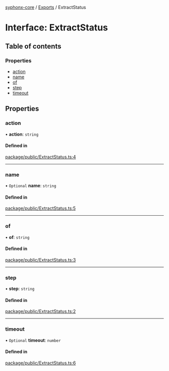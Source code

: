 [syphonx-core](../README.md) / [Exports](../modules.md) / ExtractStatus

# Interface: ExtractStatus

## Table of contents

### Properties

- [action](ExtractStatus.md#action)
- [name](ExtractStatus.md#name)
- [of](ExtractStatus.md#of)
- [step](ExtractStatus.md#step)
- [timeout](ExtractStatus.md#timeout)

## Properties

### action

• **action**: `string`

#### Defined in

[package/public/ExtractStatus.ts:4](https://github.com/dtempx/syphonx-core/blob/1111902/package/public/ExtractStatus.ts#L4)

___

### name

• `Optional` **name**: `string`

#### Defined in

[package/public/ExtractStatus.ts:5](https://github.com/dtempx/syphonx-core/blob/1111902/package/public/ExtractStatus.ts#L5)

___

### of

• **of**: `string`

#### Defined in

[package/public/ExtractStatus.ts:3](https://github.com/dtempx/syphonx-core/blob/1111902/package/public/ExtractStatus.ts#L3)

___

### step

• **step**: `string`

#### Defined in

[package/public/ExtractStatus.ts:2](https://github.com/dtempx/syphonx-core/blob/1111902/package/public/ExtractStatus.ts#L2)

___

### timeout

• `Optional` **timeout**: `number`

#### Defined in

[package/public/ExtractStatus.ts:6](https://github.com/dtempx/syphonx-core/blob/1111902/package/public/ExtractStatus.ts#L6)
